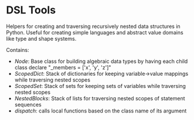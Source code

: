 DSL Tools
========

Helpers for creating and traversing recursively nested data structures in Python. Useful for creating simple languages and abstract value domains like type and shape systems. 

Contains:

* *Node*: Base class for building algebraic data types by having each child class declare "\_members = ['x', 'y', 'z']"
* *ScopedDict*: Stack of dictionaries for keeping variable-&gt;value mappings while traversing nested scopes
* *ScopedSet*: Stack of sets for keeping sets of variables while traversing nested scopes
* *NestedBlocks*: Stack of lists for traversing nested scopes of statement sequences
* *dispatch*: calls local functions based on the class name of its argument

